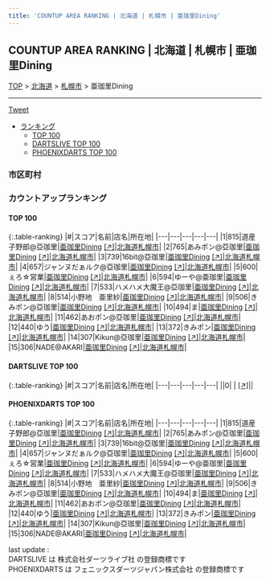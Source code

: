 ```yaml
---
title: 'COUNTUP AREA RANKING | 北海道 | 札幌市 | 亜珈里Dining'
---
```

## COUNTUP AREA RANKING | 北海道 | 札幌市 | 亜珈里Dining

[TOP](/darts/rank/) > [北海道](/darts/rank/北海道/) > [札幌市](/darts/rank/北海道/札幌市/) > 亜珈里Dining

___

<a href="https://twitter.com/share?ref_src=twsrc%5Etfw" data-text="COUNTUP AREA RANKING | 北海道札幌市亜珈里Dining" class="twitter-share-button" data-hashtags="DARTSLIVE,PHOENIXDARTS,darts,ダーツ" data-show-count="false">Tweet</a>

* [ランキング](#カウントアップランキング)
    * [TOP 100](#top-100)
    * [DARTSLIVE TOP 100](#dartslive-top-100)
    * [PHOENIXDARTS TOP 100](#phoenixdarts-top-100)

### 市区町村

<ul>

</ul>

### カウントアップランキング

#### TOP 100



{:.table-ranking}
|#|スコア|名前|店名|所在地|
|---|---|---|---|---|
|1|815|<span class="rank-name-pd">道産子野郎@亞珈里</span>|<a href="/darts/rank/shops/91596.html">亜珈里Dining</a> <a href="https://vs.phoenixdarts.com/jp/shop/shopDetailInfo/s_91596?s_seq=91596">[↗]</a>|<a href="/darts/rank/北海道/札幌市">北海道札幌市</a>|
|2|765|<span class="rank-name-pd">あみポン@亞珈里</span>|<a href="/darts/rank/shops/91596.html">亜珈里Dining</a> <a href="https://vs.phoenixdarts.com/jp/shop/shopDetailInfo/s_91596?s_seq=91596">[↗]</a>|<a href="/darts/rank/北海道/札幌市">北海道札幌市</a>|
|3|739|<span class="rank-name-pd">16bit@亞珈里</span>|<a href="/darts/rank/shops/91596.html">亜珈里Dining</a> <a href="https://vs.phoenixdarts.com/jp/shop/shopDetailInfo/s_91596?s_seq=91596">[↗]</a>|<a href="/darts/rank/北海道/札幌市">北海道札幌市</a>|
|4|657|<span class="rank-name-pd">ジャンヌだぁルク@亞珈里</span>|<a href="/darts/rank/shops/91596.html">亜珈里Dining</a> <a href="https://vs.phoenixdarts.com/jp/shop/shopDetailInfo/s_91596?s_seq=91596">[↗]</a>|<a href="/darts/rank/北海道/札幌市">北海道札幌市</a>|
|5|600|<span class="rank-name-pd">ぇろ☆営業</span>|<a href="/darts/rank/shops/91596.html">亜珈里Dining</a> <a href="https://vs.phoenixdarts.com/jp/shop/shopDetailInfo/s_91596?s_seq=91596">[↗]</a>|<a href="/darts/rank/北海道/札幌市">北海道札幌市</a>|
|6|594|<span class="rank-name-pd">ゆーや@亜珈里</span>|<a href="/darts/rank/shops/91596.html">亜珈里Dining</a> <a href="https://vs.phoenixdarts.com/jp/shop/shopDetailInfo/s_91596?s_seq=91596">[↗]</a>|<a href="/darts/rank/北海道/札幌市">北海道札幌市</a>|
|7|533|<span class="rank-name-pd">ハメハメ大魔王@亞珈里</span>|<a href="/darts/rank/shops/91596.html">亜珈里Dining</a> <a href="https://vs.phoenixdarts.com/jp/shop/shopDetailInfo/s_91596?s_seq=91596">[↗]</a>|<a href="/darts/rank/北海道/札幌市">北海道札幌市</a>|
|8|514|<span class="rank-name-pd">小野地　亜里紗</span>|<a href="/darts/rank/shops/91596.html">亜珈里Dining</a> <a href="https://vs.phoenixdarts.com/jp/shop/shopDetailInfo/s_91596?s_seq=91596">[↗]</a>|<a href="/darts/rank/北海道/札幌市">北海道札幌市</a>|
|9|506|<span class="rank-name-pd">きみポン@亞珈里</span>|<a href="/darts/rank/shops/91596.html">亜珈里Dining</a> <a href="https://vs.phoenixdarts.com/jp/shop/shopDetailInfo/s_91596?s_seq=91596">[↗]</a>|<a href="/darts/rank/北海道/札幌市">北海道札幌市</a>|
|10|494|<span class="rank-name-pd">ま</span>|<a href="/darts/rank/shops/91596.html">亜珈里Dining</a> <a href="https://vs.phoenixdarts.com/jp/shop/shopDetailInfo/s_91596?s_seq=91596">[↗]</a>|<a href="/darts/rank/北海道/札幌市">北海道札幌市</a>|
|11|462|<span class="rank-name-pd">あおポン@亞珈里</span>|<a href="/darts/rank/shops/91596.html">亜珈里Dining</a> <a href="https://vs.phoenixdarts.com/jp/shop/shopDetailInfo/s_91596?s_seq=91596">[↗]</a>|<a href="/darts/rank/北海道/札幌市">北海道札幌市</a>|
|12|440|<span class="rank-name-pd">ゆう</span>|<a href="/darts/rank/shops/91596.html">亜珈里Dining</a> <a href="https://vs.phoenixdarts.com/jp/shop/shopDetailInfo/s_91596?s_seq=91596">[↗]</a>|<a href="/darts/rank/北海道/札幌市">北海道札幌市</a>|
|13|372|<span class="rank-name-pd">きみポン</span>|<a href="/darts/rank/shops/91596.html">亜珈里Dining</a> <a href="https://vs.phoenixdarts.com/jp/shop/shopDetailInfo/s_91596?s_seq=91596">[↗]</a>|<a href="/darts/rank/北海道/札幌市">北海道札幌市</a>|
|14|307|<span class="rank-name-pd">Kikun@亞珈里</span>|<a href="/darts/rank/shops/91596.html">亜珈里Dining</a> <a href="https://vs.phoenixdarts.com/jp/shop/shopDetailInfo/s_91596?s_seq=91596">[↗]</a>|<a href="/darts/rank/北海道/札幌市">北海道札幌市</a>|
|15|306|<span class="rank-name-pd">NADE@AKARI</span>|<a href="/darts/rank/shops/91596.html">亜珈里Dining</a> <a href="https://vs.phoenixdarts.com/jp/shop/shopDetailInfo/s_91596?s_seq=91596">[↗]</a>|<a href="/darts/rank/北海道/札幌市">北海道札幌市</a>|


#### DARTSLIVE TOP 100



{:.table-ranking}
|#|スコア|名前|店名|所在地|
|---|---|---|---|---|
||0|<span class="rank-name-dl"> </span>|<a href="/darts/rank/shops/.html"></a> <a href="">[↗]</a>|<a href="/darts/rank//"></a>|


#### PHOENIXDARTS TOP 100



{:.table-ranking}
|#|スコア|名前|店名|所在地|
|---|---|---|---|---|
|1|815|<span class="rank-name-pd">道産子野郎@亞珈里</span>|<a href="/darts/rank/shops/91596.html">亜珈里Dining</a> <a href="https://vs.phoenixdarts.com/jp/shop/shopDetailInfo/s_91596?s_seq=91596">[↗]</a>|<a href="/darts/rank/北海道/札幌市">北海道札幌市</a>|
|2|765|<span class="rank-name-pd">あみポン@亞珈里</span>|<a href="/darts/rank/shops/91596.html">亜珈里Dining</a> <a href="https://vs.phoenixdarts.com/jp/shop/shopDetailInfo/s_91596?s_seq=91596">[↗]</a>|<a href="/darts/rank/北海道/札幌市">北海道札幌市</a>|
|3|739|<span class="rank-name-pd">16bit@亞珈里</span>|<a href="/darts/rank/shops/91596.html">亜珈里Dining</a> <a href="https://vs.phoenixdarts.com/jp/shop/shopDetailInfo/s_91596?s_seq=91596">[↗]</a>|<a href="/darts/rank/北海道/札幌市">北海道札幌市</a>|
|4|657|<span class="rank-name-pd">ジャンヌだぁルク@亞珈里</span>|<a href="/darts/rank/shops/91596.html">亜珈里Dining</a> <a href="https://vs.phoenixdarts.com/jp/shop/shopDetailInfo/s_91596?s_seq=91596">[↗]</a>|<a href="/darts/rank/北海道/札幌市">北海道札幌市</a>|
|5|600|<span class="rank-name-pd">ぇろ☆営業</span>|<a href="/darts/rank/shops/91596.html">亜珈里Dining</a> <a href="https://vs.phoenixdarts.com/jp/shop/shopDetailInfo/s_91596?s_seq=91596">[↗]</a>|<a href="/darts/rank/北海道/札幌市">北海道札幌市</a>|
|6|594|<span class="rank-name-pd">ゆーや@亜珈里</span>|<a href="/darts/rank/shops/91596.html">亜珈里Dining</a> <a href="https://vs.phoenixdarts.com/jp/shop/shopDetailInfo/s_91596?s_seq=91596">[↗]</a>|<a href="/darts/rank/北海道/札幌市">北海道札幌市</a>|
|7|533|<span class="rank-name-pd">ハメハメ大魔王@亞珈里</span>|<a href="/darts/rank/shops/91596.html">亜珈里Dining</a> <a href="https://vs.phoenixdarts.com/jp/shop/shopDetailInfo/s_91596?s_seq=91596">[↗]</a>|<a href="/darts/rank/北海道/札幌市">北海道札幌市</a>|
|8|514|<span class="rank-name-pd">小野地　亜里紗</span>|<a href="/darts/rank/shops/91596.html">亜珈里Dining</a> <a href="https://vs.phoenixdarts.com/jp/shop/shopDetailInfo/s_91596?s_seq=91596">[↗]</a>|<a href="/darts/rank/北海道/札幌市">北海道札幌市</a>|
|9|506|<span class="rank-name-pd">きみポン@亞珈里</span>|<a href="/darts/rank/shops/91596.html">亜珈里Dining</a> <a href="https://vs.phoenixdarts.com/jp/shop/shopDetailInfo/s_91596?s_seq=91596">[↗]</a>|<a href="/darts/rank/北海道/札幌市">北海道札幌市</a>|
|10|494|<span class="rank-name-pd">ま</span>|<a href="/darts/rank/shops/91596.html">亜珈里Dining</a> <a href="https://vs.phoenixdarts.com/jp/shop/shopDetailInfo/s_91596?s_seq=91596">[↗]</a>|<a href="/darts/rank/北海道/札幌市">北海道札幌市</a>|
|11|462|<span class="rank-name-pd">あおポン@亞珈里</span>|<a href="/darts/rank/shops/91596.html">亜珈里Dining</a> <a href="https://vs.phoenixdarts.com/jp/shop/shopDetailInfo/s_91596?s_seq=91596">[↗]</a>|<a href="/darts/rank/北海道/札幌市">北海道札幌市</a>|
|12|440|<span class="rank-name-pd">ゆう</span>|<a href="/darts/rank/shops/91596.html">亜珈里Dining</a> <a href="https://vs.phoenixdarts.com/jp/shop/shopDetailInfo/s_91596?s_seq=91596">[↗]</a>|<a href="/darts/rank/北海道/札幌市">北海道札幌市</a>|
|13|372|<span class="rank-name-pd">きみポン</span>|<a href="/darts/rank/shops/91596.html">亜珈里Dining</a> <a href="https://vs.phoenixdarts.com/jp/shop/shopDetailInfo/s_91596?s_seq=91596">[↗]</a>|<a href="/darts/rank/北海道/札幌市">北海道札幌市</a>|
|14|307|<span class="rank-name-pd">Kikun@亞珈里</span>|<a href="/darts/rank/shops/91596.html">亜珈里Dining</a> <a href="https://vs.phoenixdarts.com/jp/shop/shopDetailInfo/s_91596?s_seq=91596">[↗]</a>|<a href="/darts/rank/北海道/札幌市">北海道札幌市</a>|
|15|306|<span class="rank-name-pd">NADE@AKARI</span>|<a href="/darts/rank/shops/91596.html">亜珈里Dining</a> <a href="https://vs.phoenixdarts.com/jp/shop/shopDetailInfo/s_91596?s_seq=91596">[↗]</a>|<a href="/darts/rank/北海道/札幌市">北海道札幌市</a>|


<div class="footer border-top border-gray-light mt-5 pt-3 text-right text-gray">
    last update : <span style="font-weight: italic" id="foot_last_modified"></span><br />
    DARTSLIVE は 株式会社ダーツライブ社 の登録商標です<br />
    PHOENIXDARTS は フェニックスダーツジャパン株式会社 の登録商標です<br />
</div>

<script src="https://cdnjs.cloudflare.com/ajax/libs/jquery.tablesorter/2.31.3/js/jquery.tablesorter.min.js" integrity="sha512-qzgd5cYSZcosqpzpn7zF2ZId8f/8CHmFKZ8j7mU4OUXTNRd5g+ZHBPsgKEwoqxCtdQvExE5LprwwPAgoicguNg==" crossorigin="anonymous" referrerpolicy="no-referrer"></script>
<link rel="stylesheet" href="https://cdnjs.cloudflare.com/ajax/libs/jquery.tablesorter/2.31.3/css/theme.default.min.css" integrity="sha512-wghhOJkjQX0Lh3NSWvNKeZ0ZpNn+SPVXX1Qyc9OCaogADktxrBiBdKGDoqVUOyhStvMBmJQ8ZdMHiR3wuEq8+w==" crossorigin="anonymous" referrerpolicy="no-referrer" />
<script>
$(function() {
    $(".table-ranking").tablesorter({sortList:[[0, 0]]});
    $("#foot_last_modified").text(formatDate(new Date(document.lastModified), 'yyyy-MM-dd HH:mm:ss'));
});
</script>

<script async src="https://platform.twitter.com/widgets.js" charset="utf-8"></script>